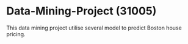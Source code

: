 # Data-Mining-Project (31005)

This data mining project utilise several model to predict Boston house pricing. 

